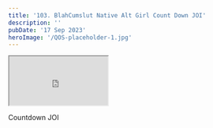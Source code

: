```yaml
---
title: '103. BlahCumslut Native Alt Girl Count Down JOI'
description: ''
pubDate: '17 Sep 2023'
heroImage: '/QOS-placeholder-1.jpg'
---
```

<iframe src="https://drive.google.com/file/d/1aqxEDy8cnveVD5vu468x-hmYcbk2-Y7R/preview" width="200" height="100" allow="autoplay" allowfullscreen="allowfullscreen"></iframe>

Countdown JOI